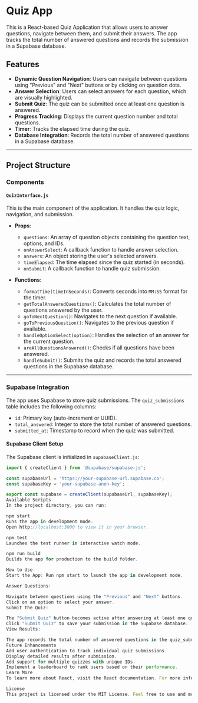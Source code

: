# Quiz App

This is a React-based Quiz Application that allows users to answer questions, navigate between them, and submit their answers. The app tracks the total number of answered questions and records the submission in a Supabase database.

## Features

- **Dynamic Question Navigation**: Users can navigate between questions using "Previous" and "Next" buttons or by clicking on question dots.
- **Answer Selection**: Users can select answers for each question, which are visually highlighted.
- **Submit Quiz**: The quiz can be submitted once at least one question is answered.
- **Progress Tracking**: Displays the current question number and total questions.
- **Timer**: Tracks the elapsed time during the quiz.
- **Database Integration**: Records the total number of answered questions in a Supabase database.

---

## Project Structure

### Components

#### `QuizInterface.js`
This is the main component of the application. It handles the quiz logic, navigation, and submission.

- **Props**:
  - `questions`: An array of question objects containing the question text, options, and IDs.
  - `onAnswerSelect`: A callback function to handle answer selection.
  - `answers`: An object storing the user's selected answers.
  - `timeElapsed`: The time elapsed since the quiz started (in seconds).
  - `onSubmit`: A callback function to handle quiz submission.

- **Functions**:
  - `formatTime(timeInSeconds)`: Converts seconds into `MM:SS` format for the timer.
  - `getTotalAnsweredQuestions()`: Calculates the total number of questions answered by the user.
  - `goToNextQuestion()`: Navigates to the next question if available.
  - `goToPreviousQuestion()`: Navigates to the previous question if available.
  - `handleOptionSelect(option)`: Handles the selection of an answer for the current question.
  - `areAllQuestionsAnswered()`: Checks if all questions have been answered.
  - `handleSubmit()`: Submits the quiz and records the total answered questions in the Supabase database.

---

### Supabase Integration

The app uses Supabase to store quiz submissions. The `quiz_submissions` table includes the following columns:

- `id`: Primary key (auto-increment or UUID).
- `total_answered`: Integer to store the total number of answered questions.
- `submitted_at`: Timestamp to record when the quiz was submitted.

#### Supabase Client Setup
The Supabase client is initialized in `supabaseClient.js`:
```javascript
import { createClient } from '@supabase/supabase-js';

const supabaseUrl = 'https://your-supabase-url.supabase.co';
const supabaseKey = 'your-supabase-anon-key';

export const supabase = createClient(supabaseUrl, supabaseKey);
Available Scripts
In the project directory, you can run:

npm start
Runs the app in development mode.
Open http://localhost:3000 to view it in your browser.

npm test
Launches the test runner in interactive watch mode.

npm run build
Builds the app for production to the build folder.

How to Use
Start the App: Run npm start to launch the app in development mode.

Answer Questions:

Navigate between questions using the "Previous" and "Next" buttons.
Click on an option to select your answer.
Submit the Quiz:

The "Submit Quiz" button becomes active after answering at least one question.
Click "Submit Quiz" to save your submission in the Supabase database.
View Results:

The app records the total number of answered questions in the quiz_submissions table.
Future Enhancements
Add user authentication to track individual quiz submissions.
Display detailed results after submission.
Add support for multiple quizzes with unique IDs.
Implement a leaderboard to rank users based on their performance.
Learn More
To learn more about React, visit the React documentation. For more information about Supabase, visit the Supabase documentation.

License
This project is licensed under the MIT License. Feel free to use and modify it as needed.